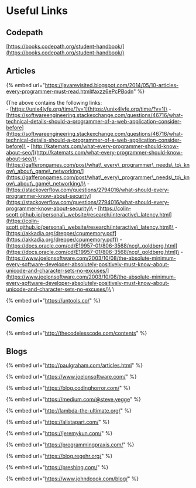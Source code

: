 # Useful Links

## Codepath

[https://books.codepath.org/student-handbook/](https://books.codepath.org/student-handbook/)



## Articles

{% embed url="https://javarevisited.blogspot.com/2014/05/10-articles-every-programmer-must-read.html#axzz6ePcPBodn" %}

(The above contains the following links:\
\- [https://unix4lyfe.org/time/?v=1](https://unix4lyfe.org/time/?v=1)\
\- [https://softwareengineering.stackexchange.com/questions/46716/what-technical-details-should-a-programmer-of-a-web-application-consider-before](https://softwareengineering.stackexchange.com/questions/46716/what-technical-details-should-a-programmer-of-a-web-application-consider-before)\
\- [http://katemats.com/what-every-programmer-should-know-about-seo/](http://katemats.com/what-every-programmer-should-know-about-seo/)\
\-[https://gafferongames.com/post/what\_every\_programmer\_needs\_to\_know\_about\_game\_networking/](https://gafferongames.com/post/what\_every\_programmer\_needs\_to\_know\_about\_game\_networking/)\
\- [https://stackoverflow.com/questions/2794016/what-should-every-programmer-know-about-security](https://stackoverflow.com/questions/2794016/what-should-every-programmer-know-about-security)\
\- [https://colin-scott.github.io/personal\_website/research/interactive\_latency.html](https://colin-scott.github.io/personal\_website/research/interactive\_latency.html)\
\- [https://akkadia.org/drepper/cpumemory.pdf](https://akkadia.org/drepper/cpumemory.pdf)\
\- [https://docs.oracle.com/cd/E19957-01/806-3568/ncg\_goldberg.html](https://docs.oracle.com/cd/E19957-01/806-3568/ncg\_goldberg.html)\
\- [https://www.joelonsoftware.com/2003/10/08/the-absolute-minimum-every-software-developer-absolutely-positively-must-know-about-unicode-and-character-sets-no-excuses/](https://www.joelonsoftware.com/2003/10/08/the-absolute-minimum-every-software-developer-absolutely-positively-must-know-about-unicode-and-character-sets-no-excuses/)\
\


{% embed url="https://untools.co/" %}

## Comics

{% embed url="http://thecodelesscode.com/contents" %}



## Blogs

{% embed url="http://paulgraham.com/articles.html" %}

{% embed url="https://www.joelonsoftware.com/" %}

{% embed url="https://blog.codinghorror.com/" %}

{% embed url="https://medium.com/@steve.yegge" %}

{% embed url="http://lambda-the-ultimate.org/" %}

{% embed url="https://alistapart.com/" %}

{% embed url="https://jeremykun.com/" %}

{% embed url="https://programmingpraxis.com/" %}

{% embed url="https://blog.regehr.org/" %}

{% embed url="https://preshing.com/" %}

{% embed url="https://www.johndcook.com/blog/" %}

